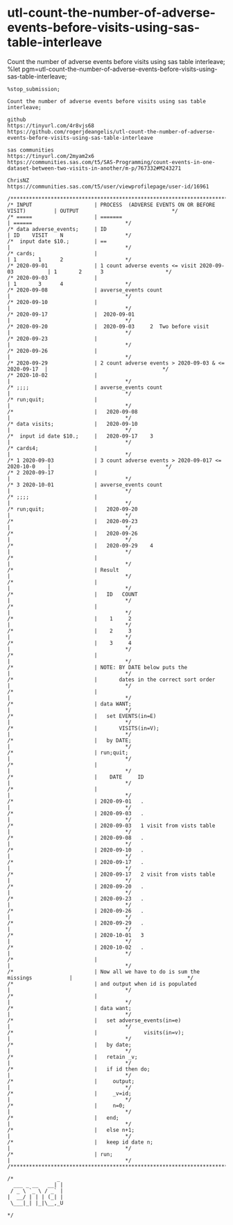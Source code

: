 # utl-count-the-number-of-adverse-events-before-visits-using-sas-table-interleave
Count the number of adverse events before visits using sas table interleave;
    %let pgm=utl-count-the-number-of-adverse-events-before-visits-using-sas-table-interleave;

    %stop_submission;

    Count the number of adverse events before visits using sas table interleave;
    
    github
    https://tinyurl.com/4r8vjs68
    https://github.com/rogerjdeangelis/utl-count-the-number-of-adverse-events-before-visits-using-sas-table-interleave

    sas communities
    https://tinyurl.com/2myam2x6
    https://communities.sas.com/t5/SAS-Programming/count-events-in-one-dataset-between-two-visits-in-another/m-p/767332#M243271

    ChrisNZ
    https://communities.sas.com/t5/user/viewprofilepage/user-id/16961

    /*************************************************************************************************************************/
    /* INPUT                    | PROCESS  (ADVERSE EVENTS ON OR BEFORE VISIT)         | OUTPUT                              */
    /* =====                    | =======                                              | ======                              */
    /* data adverse_events;     | ID                                                   | ID    VISIT    N                    */
    /*  input date $10.;        | ==                                                   |                                     */
    /* cards;                   |                                                      | 1       1      2                    */
    /* 2020-09-01               | 1 count adverse events <= visit 2020-09-03           | 1       2      3                    */
    /* 2020-09-03               |                                                      | 1       3      4                    */
    /* 2020-09-08               | avverse_events count                                 |                                     */
    /* 2020-09-10               |                                                      |                                     */
    /* 2020-09-17               |  2020-09-01                                          |                                     */
    /* 2020-09-20               |  2020-09-03     2  Two before visit                  |                                     */
    /* 2020-09-23               |                                                      |                                     */
    /* 2020-09-26               |                                                      |                                     */
    /* 2020-09-29               | 2 count adverse events > 2020-09-03 & <= 2020-09-17  |                                     */
    /* 2020-10-02               |                                                      |                                     */
    /* ;;;;                     | avverse_events count                                 |                                     */
    /* run;quit;                |                                                      |                                     */
    /*                          |   2020-09-08                                         |                                     */
    /* data visits;             |   2020-09-10                                         |                                     */
    /*  input id date $10.;     |   2020-09-17    3                                    |                                     */
    /* cards4;                  |                                                      |                                     */
    /* 1 2020-09-03             | 3 count adverse events > 2020-09-017 <= 2020-10-0    |                                     */
    /* 2 2020-09-17             |                                                      |                                     */
    /* 3 2020-10-01             | avverse_events count                                 |                                     */
    /* ;;;;                     |                                                      |                                     */
    /* run;quit;                |   2020-09-20                                         |                                     */
    /*                          |   2020-09-23                                         |                                     */
    /*                          |   2020-09-26                                         |                                     */
    /*                          |   2020-09-29    4                                    |                                     */
    /*                          |                                                      |                                     */
    /*                          | Result                                               |                                     */
    /*                          |                                                      |                                     */
    /*                          |   ID   COUNT                                         |                                     */
    /*                          |                                                      |                                     */
    /*                          |    1     2                                           |                                     */
    /*                          |    2     3                                           |                                     */
    /*                          |    3     4                                           |                                     */
    /*                          |                                                      |                                     */
    /*                          | NOTE: BY DATE below puts the                         |                                     */
    /*                          |       dates in the correct sort order                |                                     */
    /*                          |                                                      |                                     */
    /*                          | data WANT;                                           |                                     */
    /*                          |   set EVENTS(in=E)                                   |                                     */
    /*                          |       VISITS(in=V);                                  |                                     */
    /*                          |   by DATE;                                           |                                     */
    /*                          | run;quit;                                            |                                     */
    /*                          |                                                      |                                     */
    /*                          |    DATE     ID                                       |                                     */
    /*                          |                                                      |                                     */
    /*                          | 2020-09-01   .                                       |                                     */
    /*                          | 2020-09-03   .                                       |                                     */
    /*                          | 2020-09-03   1 visit from vists table                |                                     */
    /*                          | 2020-09-08   .                                       |                                     */
    /*                          | 2020-09-10   .                                       |                                     */
    /*                          | 2020-09-17   .                                       |                                     */
    /*                          | 2020-09-17   2 visit from vists table                |                                     */
    /*                          | 2020-09-20   .                                       |                                     */
    /*                          | 2020-09-23   .                                       |                                     */
    /*                          | 2020-09-26   .                                       |                                     */
    /*                          | 2020-09-29   .                                       |                                     */
    /*                          | 2020-10-01   3                                       |                                     */
    /*                          | 2020-10-02   .                                       |                                     */
    /*                          |                                                      |                                     */
    /*                          | Now all we have to do is sum the missings            |                                     */
    /*                          | and output when id is populated                      |                                     */
    /*                          |                                                      |                                     */
    /*                          | data want;                                           |                                     */
    /*                          |   set adverse_events(in=e)                           |                                     */
    /*                          |               visits(in=v);                          |                                     */
    /*                          |   by date;                                           |                                     */
    /*                          |   retain _v;                                         |                                     */
    /*                          |   if id then do;                                     |                                     */
    /*                          |     output;                                          |                                     */
    /*                          |     _v=id;                                           |                                     */
    /*                          |     n=0;                                             |                                     */
    /*                          |   end;                                               |                                     */
    /*                          |   else n+1;                                          |                                     */
    /*                          |   keep id date n;                                    |                                     */
    /*                          | run;                                                 |                                     */
    /**************************************************************************************************************************/

    /*              _
      ___ _ __   __| |
     / _ \ `_ \ / _` |
    |  __/ | | | (_| |
     \___|_| |_|\__,_U

    */











